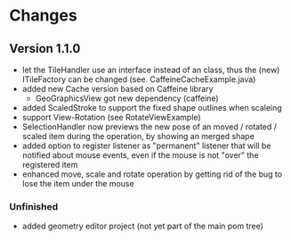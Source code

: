 Changes
===========================

Version 1.1.0
-------------------------
* let the TileHandler use an interface instead of an class, thus the (new) ITileFactory can be changed (see. CaffeineCacheExample.java)
* added new Cache version based on Caffeine library 
	* GeoGraphicsView got new dependency (caffeine)
* added ScaledStroke to support the fixed shape outlines when scaleing
* support View-Rotation (see RotateViewExample)
* SelectionHandler now previews the new pose of an moved / rotated / scaled item during the operation, by showing an merged shape
* added option to register listener as "permanent" listener that will be notified about mouse events, even if the mouse is not "over" the registered item
* enhanced move, scale and rotate operation by getting rid of the bug to lose the item under the mouse


### Unfinished ###
* added geometry editor project (not yet part of the main pom tree)